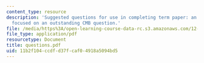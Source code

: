 ```yaml
---
content_type: resource
description: 'Suggested questions for use in completing term paper: an NSF-type proposal
  focused on an outstanding CMB question.'
file: /media/https%3A/open-learning-course-data-rc.s3.amazonaws.com/12-570-structure-and-dynamics-of-the-cmb-region-spring-2004/11b2f104ccdfd37fcaf04918a5094bd5_questions.pdf
file_type: application/pdf
resourcetype: Document
title: questions.pdf
uid: 11b2f104-ccdf-d37f-caf0-4918a5094bd5
---
```

